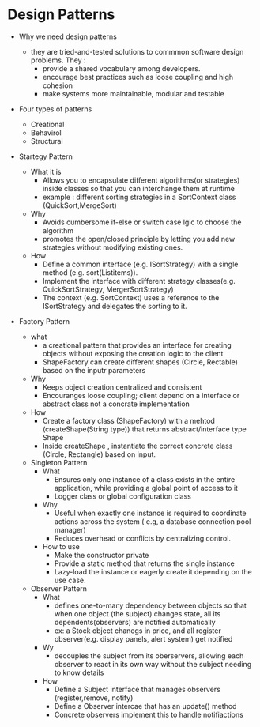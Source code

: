 # Design Patterns

- Why we need design patterns
  - they are tried-and-tested solutions to commmon software design problems. They :
    - provide a shared vocabulary among developers.
    - encourage best practices such as loose coupling and high cohesion
    - make systems more maintainable, modular and testable
- Four types of patterns
  - Creational
  - Behavirol
  - Structural

- Startegy Pattern
  - What it is
    - Allows you to encapsulate different algorithms(or strategies) inside classes so that you can interchange them at runtime
    - example : different sorting strategies in a SortContext class (QuickSort,MergeSort)
  - Why
    - Avoids cumbersome if-else or switch case lgic to choose the algorithm
    - promotes the open/closed principle by letting you add new strategies without modifying existing ones.
  - How
    - Define a common interface (e.g. ISortStrategy) with a single method (e.g. sort(List<T>items)).
    - Implement the interface with different strategy classes(e.g. QuickSortStrategy, MergerSortStrategy)
    - The context (e.g. SortContext) uses a reference to the ISortStrategy and delegates the sorting to it.
- Factory Pattern
  - what
    - a creational pattern that provides an interface for creating objects without exposing the creation logic to the client
    - ShapeFactory can create different shapes (Circle, Rectable) based on the inputr parameters
  - Why
    - Keeps object creation centralized and consistent
    - Encouranges loose coupling; client depend on a interface or abstract class not a concrate implementation
  - How
    - Create a factory class (ShapeFactory) with a mehtod (createShape(String type)) that returns abstract/interface type Shape
    - Inside createShape , instantiate the correct concrete class (Circle, Rectangle) based on input.
  - Singleton Pattern
    - What
      - Ensures only one instance of a class exists in the entire application, while providing a global point of access to it
      - Logger class or global configuration class
    - Why 
      - Useful when exactly one instance is required to coordinate actions across the system ( e.g, a database connection pool manager)
      - Reduces overhead or conflicts by centralizing control.
    - How to use
      - Make the constructor private
      - Provide a static method that returns the single instance
      - Lazy-load the instance or eagerly create it depending on the use case.
  - Observer Pattern
    - What
      - defines one-to-many dependency between objects so that when one object (the subject) changes state, all its dependents(observers) are notified automatically
      - ex: a Stock object chanegs in price, and all register observer(e.g. display panels, alert system) get notified
    - Wy
      - decouples the subject from its oberservers, allowing each observer to react in its own way without the subject needing to know details
    - How
      - Define a Subject interface that manages observers (register,remove, notify)
      - Define a Observer intercae that has an update() method
      - Concrete observers implement this to handle notifiactions